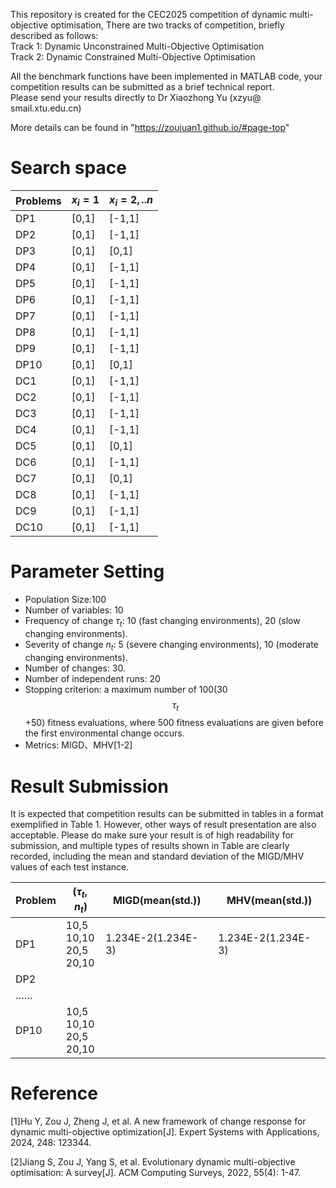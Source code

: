 This repository is created for the CEC2025 competition  of dynamic multi-objective optimisation, There are two tracks of competition, briefly described as follows:  
Track 1: Dynamic Unconstrained Multi-Objective Optimisation  
Track 2: Dynamic Constrained Multi-Objective Optimisation  

All the benchmark functions have been implemented in MATLAB code, your competition results can be submitted as a brief technical report.   
Please send your results directly to Dr Xiaozhong Yu (xzyu@ smail.xtu.edu.cn)  

More details can be found in "https://zoujuan1.github.io/#page-top"



# Search space

| Problems | $x_i=1$ | $x_i=2,..n$ |
| -------- | ------- | ----------- |
| DP1      | [0,1]   | [-1,1]      |
| DP2      | [0,1]   | [-1,1]      |
| DP3      | [0,1]   | [0,1]       |
| DP4      | [0,1]   | [-1,1]      |
| DP5      | [0,1]   | [-1,1]      |
| DP6      | [0,1]   | [-1,1]      |
| DP7      | [0,1]   | [-1,1]      |
| DP8      | [0,1]   | [-1,1]      |
| DP9      | [0,1]   | [-1,1]      |
| DP10     | [0,1]   | [0,1]       |
| DC1      | [0,1]   | [-1,1]      |
| DC2      | [0,1]   | [-1,1]      |
| DC3      | [0,1]   | [-1,1]      |
| DC4      | [0,1]   | [-1,1]      |
| DC5      | [0,1]   | [0,1]       |
| DC6      | [0,1]   | [-1,1]      |
| DC7      | [0,1]   | [0,1]       |
| DC8      | [0,1]   | [-1,1]      |
| DC9      | [0,1]   | [-1,1]      |
| DC10     | [0,1]   | [-1,1]      |



# Parameter Setting

- Population Size:100
- Number of variables: 10
- Frequency of change $\tau_t$: 10 (fast changing environments), 20 (slow changing environments).
- Severity of change $n_t$: 5 (severe changing environments), 10 (moderate changing environments).
- Number of changes: 30.
- Number of independent runs: 20
- Stopping criterion: a maximum number of 100(30$$\tau_t$$+50) fitness evaluations, where 500 fitness evaluations are given before the first environmental change occurs.
- Metrics: MIGD、MHV[1-2]

# Result Submission

It is expected that competition results can be submitted in tables in a format exemplified in Table 1. However, other ways of result presentation are also acceptable. Please do make sure your result is of high readability for submission, and multiple types of results shown in Table are clearly recorded, including the mean and standard deviation of the MIGD/MHV values of each test instance.

| Problem | $(\tau_t,n_t)$                        | MIGD(mean(std.))   | MHV(mean(std.))    |
| ------- | ------------------------------------- | ------------------ | ------------------ |
| DP1     | 10,5 <br> 10,10 <br> 20,5  <br> 20,10 | 1.234E-2(1.234E-3) | 1.234E-2(1.234E-3) |
| DP2     |                                       |                    |                    |
| ……      |                                       |                    |                    |
| DP10    | 10,5 <br> 10,10 <br> 20,5 <br> 20,10  |                    |                    |

# Reference

[1]Hu Y, Zou J, Zheng J, et al. A new framework of change response for dynamic multi-objective optimization[J]. Expert Systems with Applications, 2024, 248: 123344.

[2]Jiang S, Zou J, Yang S, et al. Evolutionary dynamic multi-objective optimisation: A survey[J]. ACM Computing Surveys, 2022, 55(4): 1-47.
